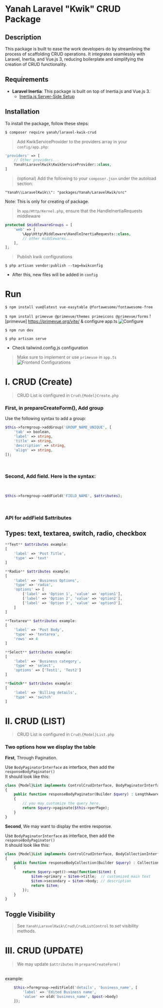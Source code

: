 # Yanah Laravel "Kwik" CRUD Package

## Description

This package is built to ease the work developers do by streamlining the process of scaffolding CRUD operations. It integrates seamlessly with Laravel, Inertia, and Vue.js 3, reducing boilerplate and simplifying the creation of CRUD functionality.

## Requirements

- **Laravel Inertia**: This package is built on top of Inertia.js and Vue.js 3.
  - [Inertia.js Server-Side Setup](https://inertiajs.com/server-side-setup)

## Installation

To install the package, follow these steps:
 
```bash
$ composer require yanah/laravel-kwik-crud
```

> Add KwikServiceProvider to the providers array in your `config/app.php`:

```php
'providers' => [
    // Other providers...
    Yanah\LaravelKwik\KwikServiceProvider::class,
]
```

> (optional) Add the following to your `composer.json` under the autoload section:

`"Yanah\\LaravelKwik\\": "packages/Yanah/LaravelKwik/src"`

Note: This is only for creating of package.

> In `app/Http/Kernel.php`, ensure that the HandleInertiaRequests middleware 

```php
protected $middlewareGroups = [
    'web' => [
        \App\Http\Middleware\HandleInertiaRequests::class,
        // other middlewares...
    ],
];
```

> Publish kwik configurations

`$ php artisan vendor:publish --tag=kwikconfig`

- After this, new files will be added in `config`

# Run

`$ npm install vue@latest vue-easytable @fortawesome/fontawesome-free`

`$ npm install primevue @primevue/themes primeicons @primevue/forms` 
![primevue] https://primevue.org/vite/ & configure app.ts ![Configure](https://i.imgur.com/A5kDDjM.png)

`$ npm run dev`

`$ php artisan serve`

- Check tailwind.config.js configuration

> Make sure to implement or use `primevue` in `app.ts`
![Frontend Configurations](https://i.imgur.com/Y3togIO.png)


# I. CRUD (Create)

> CRUD List is configured in `Crud\{Model}Create.php`

### First, in prepareCreateForm(), Add group

Use the following syntax to add a group:

```php
$this->formgroup->addGroup('GROUP_NAME_UNIQUE', [
    'tab' => boolean,
    'label' => string,
    'title' => string,
    'description' => string,
    'align' => string,
]);
```

<br/>

### Second, Add field. Here is the syntax:
<br/>

```php
$this->formgroup->addField('FIELD_NAME', $attributes);
```

<br/>

### API for addField $attributes
 
<h2> Types: text, textarea, switch, radio, checkbox</h2>

```php
**Text** $attributes example:
[
    'label' => 'Post Title',
    'type' => 'text'
]

**Radio** $attributes example:
[
    'label' => 'Business Options',
    'type' => 'radio',
    'options' => [
        ['label' => 'Option 1', 'value' => 'option1'],
        ['label' => 'Option 2', 'value' => 'option2'],
        ['label' => 'Option 3', 'value' => 'option3'],
    ]
]

**Textarea** $attributes example:
[
    'label' => 'Post Body',
    'type' => 'textarea',
    'rows' => 4
]

**Select** $attributes example:
[
    'label' => 'Business category',
    'type' => 'select',
    'options' => ['Test1', 'Test2']
]

**Switch** $attributes example:
[
    'label' => 'Billing details',
    'type' => 'switch'
]
```

# II. CRUD (LIST)

> CRUD List is configured in `Crud\{Model}List.php`

### Two options how we display the table

**First**, Through Pagination.

Use `BodyPaginatorInterface` as interface, then add the `responseBodyPaginator()`
<br/>
It should look like this:

```php
class {Model}List implements ControlCrudInterface, BodyPaginatorInterface
{
    public function responseBodyPaginator(Builder $query) : LengthAwarePaginator
    {
        // you may customize the query here.
        return $query->paginate($this->perPage);
    }  
}
```

**Second**, We may want to display the entire response.

Use `BodyPaginatorInterface` as interface, then add the `responseBodyPaginator()`
<br/>
It should look like this:

```php
class {Model}List implements ControlCrudInterface, BodyCollectionInterface
{
    public function responseBodyCollection(Builder $query) : Collection
    {
        return $query->get()->map(function($item) {
            $item->primary = $item->title;  // customized main text
            $item->secondary = $item->body; // description
            return $item;
        });
    }   
}
```

## Toggle Visibility

> See `Yanah\LaravelKwik\Crud\CrudListControl` to *set* visibility methods.

# III. CRUD (UPDATE)

> We may update `$attributes` in `prepareCreateForm()`
<br/>
example:

```php
    $this->formgroup->editField('details', 'business_name', [
        'label' => 'Edited Business name',
        'value' => old('business_name', $post->body)
    ]);
```